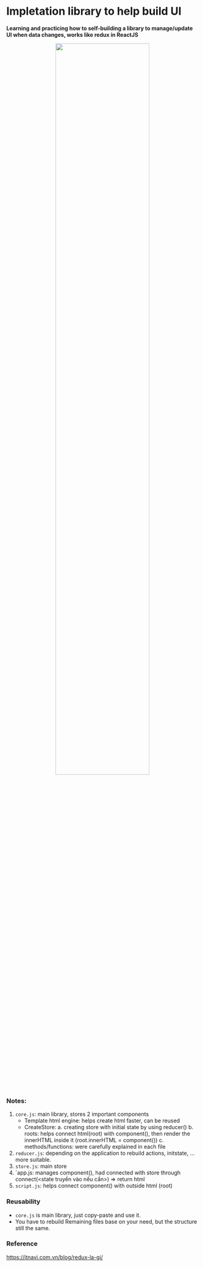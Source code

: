 # Impletation library to help build UI

**Learning and practicing how to self-building a library to manage/update UI when data changes, works like redux in ReactJS**

<p  align="center">
<img src="https://blog.itnavi.com.vn/uploads/2021/04/Redux-l%C3%A0-g%C3%AC-2.jpg" width="70%"/>
</p>

### Notes:

1. `core.js`: main library, stores 2 important components
   - Template html engine: helps create html faster, can be reused
   - CreateStore:
     a. creating store with initial state by using reducer()
     b. roots: helps connect html(root) with component(), then render the innerHTML inside it (root.innerHTML = component())
     c. methods/functions: were carefully explained in each file
2. `reducer.js`: depending on the application to rebuild actions, initstate, ... more suitable.
3. `store.js`: main store
4. `app.js: manages component(), had connected with store through connect(<state truyền vào nếu cần>) => return html
5. `script.js`: helps connect component() with outside html (root)

### Reusability

- `core.js` is main library, just copy-paste and use it.
- You have to rebuild Remaining files base on your need, but the structure still the same.

### Reference

https://itnavi.com.vn/blog/redux-la-gi/
